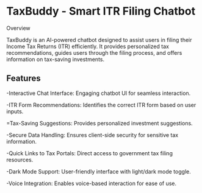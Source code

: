 # TaxBuddy - Smart ITR Filing Chatbot

Overview

TaxBuddy is an AI-powered chatbot designed to assist users in filing their Income Tax Returns (ITR) efficiently. It provides personalized tax recommendations,
guides users through the filing process, and offers information on tax-saving investments.

## Features

-Interactive Chat Interface: Engaging chatbot UI for seamless interaction.

-ITR Form Recommendations: Identifies the correct ITR form based on user inputs.

=Tax-Saving Suggestions: Provides personalized investment suggestions.

-Secure Data Handling: Ensures client-side security for sensitive tax information.

-Quick Links to Tax Portals: Direct access to government tax filing resources.

-Dark Mode Support: User-friendly interface with light/dark mode toggle.

-Voice Integration: Enables voice-based interaction for ease of use.


